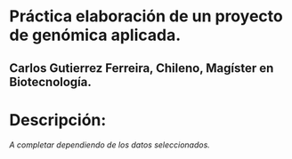 Práctica elaboración de un proyecto de genómica aplicada.
=
## Carlos Gutierrez Ferreira, Chileno, Magíster en Biotecnología.

# **Descripción:**  
_A completar dependiendo de los datos seleccionados._
